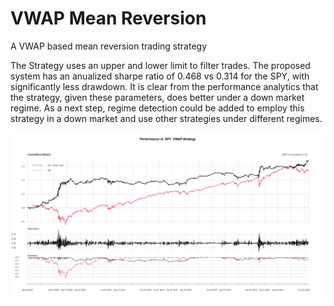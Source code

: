 # VWAP Mean Reversion
 A VWAP based mean reversion trading strategy 

The Strategy uses an upper and lower limit to filter trades. The proposed system has an anualized sharpe ratio of 0.468 vs 0.314 for the SPY, with significantly less drawdown. It is clear from the performance analytics that the strategy, given these parameters, does better under a down market regime. As a next step, regime detection could be added to employ this strategy in a down market and use other strategies under different regimes. 


![alt text](https://github.com/0zean/VWAP-Mean-Reversion/blob/main/PnL.png)
